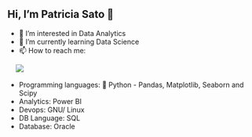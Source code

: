 ## Hi, I’m Patricia Sato 👋 
- 👀 I’m interested in Data Analytics
- 🌱 I’m currently learning Data Science
- 📫 How to reach me: 
<div><pre>
  <a href="https://www.linkedin.com/in/patricia-s-698665289" target="_blank"><img src="https://img.shields.io/badge/LinkedIn-0077B5?style=for-the-badge&logo=linkedin&logoColor=white target="_blank"></a>
</pre></div>

- Programming languages: 🐍 Python - Pandas, Matplotlib, Seaborn and Scipy
- Analytics: Power BI
- Devops: GNU/ Linux
- DB Language: SQL
- Database: Oracle


<!---
Patty-Sato/Patty-Sato is a ✨ special ✨ repository because its `README.md` (this file) appears on your GitHub profile.
You can click the Preview link to take a look at your changes.
--->
